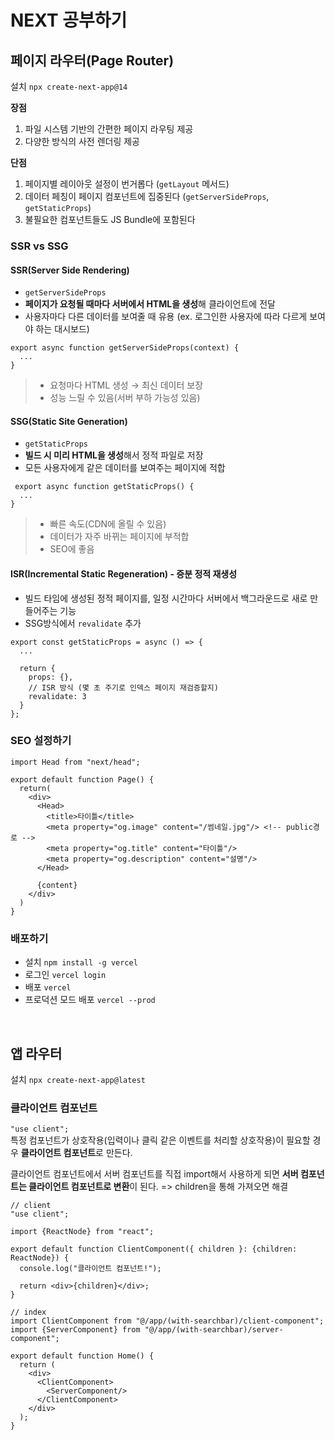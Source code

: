# NEXT 공부하기

## 페이지 라우터(Page Router)
설치 `npx create-next-app@14` 

**장점**
1. 파일 시스템 기반의 간편한 페이지 라우팅 제공
2. 다양한 방식의 사전 렌더링 제공

**단점**
1. 페이지별 레이아웃 설정이 번거롭다 (`getLayout` 메서드)
2. 데이터 페칭이 페이지 컴포넌트에 집중된다 (`getServerSideProps`, `getStaticProps`)
3. 불필요한 컴포넌트들도 JS Bundle에 포함된다

### SSR vs SSG
#### SSR(Server Side Rendering)
- `getServerSideProps`
- **페이지가 요청될 때마다 서버에서 HTML을 생성**해 클라이언트에 전달
- 사용자마다 다른 데이터를 보여줄 때 유용 (ex. 로그인한 사용자에 따라 다르게 보여야 하는 대시보드)

```tsx
export async function getServerSideProps(context) {
  ...
}
```
> - 요청마다 HTML 생성 → 최신 데이터 보장
> - 성능 느릴 수 있음(서버 부하 가능성 있음)

#### SSG(Static Site Generation)
- `getStaticProps`
- **빌드 시 미리 HTML을 생성**해서 정적 파일로 저장
- 모든 사용자에게 같은 데이터를 보여주는 페이지에 적합
```tsx
 export async function getStaticProps() {
  ...
}
```
> - 빠른 속도(CDN에 올릴 수 있음)
> - 데이터가 자주 바뀌는 페이지에 부적합
> - SEO에 좋음

#### ISR(Incremental Static Regeneration) - 증분 정적 재생성
- 빌드 타임에 생성된 정적 페이지를, 일정 시간마다 서버에서 백그라운드로 새로 만들어주는 기능
- SSG방식에서 `revalidate` 추가
```tsx
export const getStaticProps = async () => {
  ...

  return {
    props: {},
    // ISR 방식 (몇 초 주기로 인덱스 페이지 재검증할지)
    revalidate: 3
  }
}; 
```

### SEO 설정하기

```tsx
import Head from "next/head";

export default function Page() {
  return(
    <div>
      <Head>
        <title>타이틀</title>
        <meta property="og.image" content="/썸네일.jpg"/> <!-- public경로 -->
        <meta property="og.title" content="타이틀"/>
        <meta property="og.description" content="설명"/>
      </Head>
      
      {content}
    </div>
  )
}
```

### 배포하기
- 설치 `npm install -g vercel`
- 로그인 `vercel login`
- 배포 `vercel`
- 프로덕션 모드 배포 `vercel --prod`

<br>

## 앱 라우터
설치 `npx create-next-app@latest`


### 클라이언트 컴포넌트
`"use client";`
<br>특정 컴포넌트가 상호작용(입력이나 클릭 같은 이벤트를 처리할 상호작용)이 필요할 경우 **클라이언트 컴포넌트**로 만든다.

클라이언트 컴포넌트에서 서버 컴포넌트를 직접 import해서 사용하게 되면 **서버 컴포넌트는 클라이언트 컴포넌트로 변환**이 된다.
=> children을 통해 가져오면 해결
```tsx
// client
"use client";

import {ReactNode} from "react";

export default function ClientComponent({ children }: {children: ReactNode}) {
  console.log("클라이언트 컴포넌트!");

  return <div>{children}</div>;
}

// index
import ClientComponent from "@/app/(with-searchbar)/client-component";
import {ServerComponent} from "@/app/(with-searchbar)/server-component";

export default function Home() {
  return (
    <div>
      <ClientComponent>
        <ServerComponent/>
      </ClientComponent>
    </div>
  );
}

```